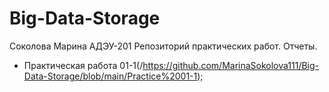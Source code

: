 # Big-Data-Storage
Соколова Марина АДЭУ-201
Репозиторий практических работ. Отчеты.
- Практическая работа 01-1(/https://github.com/MarinaSokolova111/Big-Data-Storage/blob/main/Practice%2001-1);
